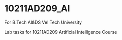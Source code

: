 # 10211AD209_AI

For B.Tech AI&amp;DS Vel Tech University

Lab tasks for 10211AD209 Artificial Intelligence Course

